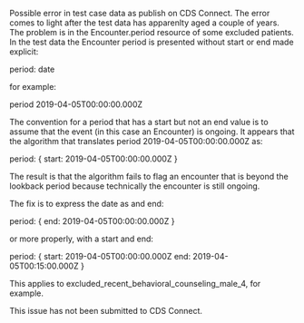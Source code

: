 Possible error in test case data as publish on CDS Connect. The error comes to light after the test data has apparenlty aged a couple of years. The problem is in the Encounter.period resource of some excluded patients. In the test data the Encounter period is presented without start or end made explicit: 

  period: date

for example:

  period 2019-04-05T00:00:00.000Z

The convention for a period that has a start but not an end value is to assume that the event (in this case an Encounter) is ongoing. It appears that the algorithm that translates period 2019-04-05T00:00:00.000Z as: 

  period: {
    start: 2019-04-05T00:00:00.000Z
    }

  The result is that the algorithm fails to flag an encounter that is beyond the lookback period because technically the encounter is still ongoing. 

  The fix is to express the date as and end:    

  period: {
    end: 2019-04-05T00:00:00.000Z
    }

or more properly, with a start and end: 

  period: {
    start: 2019-04-05T00:00:00.000Z
    end: 2019-04-05T00:15:00.000Z
    }

This applies to excluded_recent_behavioral_counseling_male_4, for example. 

This issue has not been submitted to CDS Connect. 